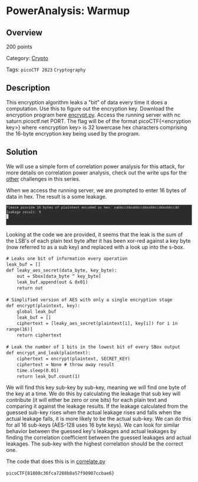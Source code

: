 # PowerAnalysis: Warmup #

## Overview ##

200 points

Category: [Crypto](../../)

Tags: `picoCTF 2023` `Cryptography`

## Description ##

This encryption algorithm leaks a "bit" of data every time it does a computation. Use this to figure out the encryption key. Download the encryption program here [encrypt.py](https://artifacts.picoctf.net/c/427/encrypt.py). Access the running server with nc saturn.picoctf.net PORT. The flag will be of the format picoCTF{\<encryption key\>} where \<encryption key\> is 32 lowercase hex characters comprising the 16-byte encryption key being used by the program.

## Solution ##

We will use a simple form of correlation power analysis for this attack, for more details on correlation power analysis, check out the write ups for the [other](../rest) challenges in this series.

When we access the running server, we are prompted to enter 16 bytes of data in hex. The result is a some leakage.

![leakage](images/leakage.png)

Looking at the code we are provided, it seems that the leak is the sum of the LSB's of each plain text byte after it has been xor-red against a key byte (now referred to as a sub key) and replaced with a look up into the s-box. 

```
# Leaks one bit of information every operation
leak_buf = []
def leaky_aes_secret(data_byte, key_byte):
    out = Sbox[data_byte ^ key_byte]
    leak_buf.append(out & 0x01)
    return out

# Simplified version of AES with only a single encryption stage
def encrypt(plaintext, key):
    global leak_buf
    leak_buf = []
    ciphertext = [leaky_aes_secret(plaintext[i], key[i]) for i in range(16)]
    return ciphertext

# Leak the number of 1 bits in the lowest bit of every SBox output
def encrypt_and_leak(plaintext):
    ciphertext = encrypt(plaintext, SECRET_KEY)
    ciphertext = None # throw away result
    time.sleep(0.01)
    return leak_buf.count(1)
```

We will find this key sub-key by sub-key, meaning we will find one byte of the key at a time. We do this by calculating the leakage that sub key will contribute (it will either be zero or one bits) for each plain text and comparing it against the leakage results. If the leakage calculated from the guessed sub-key rises when the actual leakage rises and falls when the actual leakage falls, it is more likely to be the actual sub-key. We can do this for all 16 sub-keys (AES-128 uses 16 byte keys). We can look for similar behavior between the guessed key's leakages and actual leakages by finding the correlation coefficient between the guessed leakages and actual leakages. The sub-key with the highest correlation should be the correct one.

The code that does this is in [correlate.py](./correlate.py)

```picoCTF{81808c36fca7288b8a57f90907ccbae6}```
